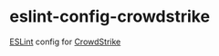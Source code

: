# eslint-config-crowdstrike

[ESLint](https://eslint.org) config for [CrowdStrike](https://www.crowdstrike.com)
